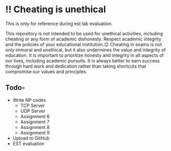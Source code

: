 # !! Cheating is unethical
This is only for reference during est lab evaluation.

This repository is not intended to be used for unethical activities, including cheating or any form of academic dishonesty.
Respect academic integrity and the policies of your educational institution.😌
Cheating in exams is not only immoral and unethical, but it also undermines the value and integrity of education. It is important to prioritize honesty and integrity in all aspects of our lives, including academic pursuits. It is always better to earn success through hard work and dedication rather than taking shortcuts that compromise our values and principles.

## Todo-
- Write NP codes
  - TCP Server
  - UDP Server
  - Assignment 6
  - Assignment 7
  - Assignment 8
  - Assignment 9
- Upload to GitHub
- EST evaluation

